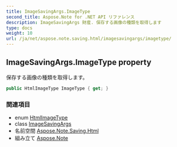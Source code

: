 ```yaml
---
title: ImageSavingArgs.ImageType
second_title: Aspose.Note for .NET API リファレンス
description: ImageSavingArgs 財産. 保存する画像の種類を取得します
type: docs
weight: 10
url: /ja/net/aspose.note.saving.html/imagesavingargs/imagetype/
---
```

## ImageSavingArgs.ImageType property

保存する画像の種類を取得します。

```csharp
public HtmlImageType ImageType { get; }
```

### 関連項目

* enum [HtmlImageType](../../htmlimagetype/)
* class [ImageSavingArgs](../)
* 名前空間 [Aspose.Note.Saving.Html](../../imagesavingargs/)
* 組み立て [Aspose.Note](../../../)


